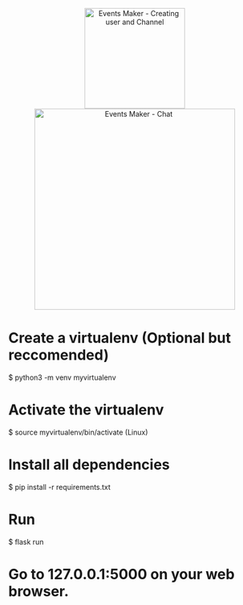 <!-- show case/gif section -->
<p align="center">
    <img alt="Events Maker - Creating user and Channel " width="200px"  src="https://media.giphy.com/media/cO8Nom4LZTIn0K6Da0/giphy.gif" />
    <img alt="Events Maker - Chat " height="400" src="https://media.giphy.com/media/IdINDyTVdNh36NZ6Ng/giphy.gif" />

  </a>
</p>

# Create a virtualenv (Optional but reccomended)
$ python3 -m venv myvirtualenv

# Activate the virtualenv
$ source myvirtualenv/bin/activate (Linux)

# Install all dependencies
$ pip install -r requirements.txt

# Run
$ flask run

# Go to 127.0.0.1:5000 on your web browser.
